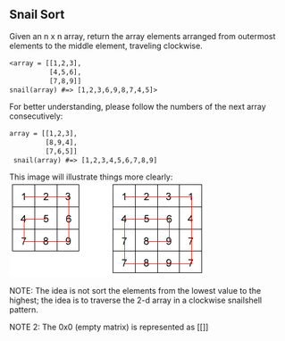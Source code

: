 ## Snail Sort
Given an n x n array, return the array elements arranged from outermost elements to the middle element, traveling clockwise.

    <array = [[1,2,3],
              [4,5,6],
              [7,8,9]]
    snail(array) #=> [1,2,3,6,9,8,7,4,5]>

For better understanding, please follow the numbers of the next array consecutively:

    array = [[1,2,3],
             [8,9,4],
             [7,6,5]]
     snail(array) #=> [1,2,3,4,5,6,7,8,9]

This image will illustrate things more clearly:
![Snail](repos/Codewars/Snail/snail.png)

NOTE: The idea is not sort the elements from the lowest value to the highest; the idea is to traverse the 2-d array in a clockwise snailshell pattern.

NOTE 2: The 0x0 (empty matrix) is represented as [[]]